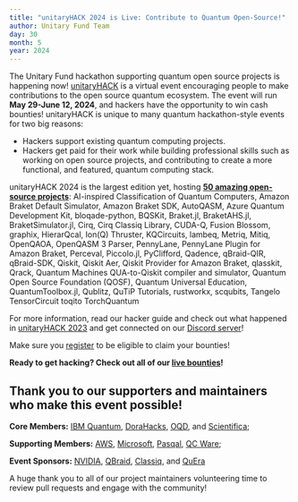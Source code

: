 ```yaml
---
title: "unitaryHACK 2024 is Live: Contribute to Quantum Open-Source!"
author: Unitary Fund Team
day: 30
month: 5
year: 2024
---
```


The Unitary Fund hackathon supporting quantum open source projects is happening now! [unitaryHACK](https://unitaryhack.dev/) is a virtual event encouraging people to make contributions to the open source quantum ecosystem. The event will run **May 29-June 12, 2024**, and hackers have the opportunity to win cash bounties! unitaryHACK is unique to many quantum hackathon-style events for two big reasons:

- Hackers support existing quantum computing projects. 
- Hackers get paid for their work while building professional skills such as working on open source projects, and contributing to create a more functional, and featured, quantum computing stack.

unitaryHACK 2024 is the largest edition yet, hosting [**50 amazing open-source projects**](https://unitaryhack.dev/projects/): AI-inspired Classification of Quantum Computers, Amazon Braket Default Simulator, Amazon Braket SDK, AutoQASM, Azure Quantum Development Kit, bloqade-python, BQSKit, Braket.jl, BraketAHS.jl, BraketSimulator.jl, Cirq, Cirq Classiq Library, CUDA-Q, Fusion Blossom, graphix, HierarQcal, Ion(Q) Thruster, KQCircuits, lambeq, Metriq, Mitiq, OpenQAOA, OpenQASM 3 Parser, PennyLane, PennyLane Plugin for Amazon Braket, Perceval, Piccolo.jl, PyClifford, Qadence, qBraid-QIR, qBraid-SDK, Qiskit, Qiskit Aer, Qiskit Provider for Amazon Braket, qlasskit, Qrack, Quantum Machines QUA-to-Qiskit compiler and simulator, Quantum Open Source Foundation (QOSF), Quantum Universal Education, QuantumToolbox.jl, Qublitz, QuTiP Tutorials, rustworkx, scqubits, Tangelo
TensorCircuit
toqito
TorchQuantum

For more information, read our hacker guide and check out what happened in [unitaryHACK 2023](https://unitary.fund/posts/unitaryhack_wrap/) and get connected on our [Discord server](http://discord.unitary.fund)!

Make sure you [register](https://unitaryhack.dev/register/) to be eligible to claim your bounties!

**Ready to get hacking? Check out all of our [live bounties](https://unitaryhack.dev/bounties/)!**

## Thank you to our supporters and maintainers who make this event possible!  

**Core Members:** [IBM Quantum](https://www.ibm.com/quantum), [DoraHacks](https://dorahacks.io/), [OQD](https://openquantumdesign.org/), and [Scientifica](https://www.scientifica.vc/); 

**Supporting Members:** [AWS](https://aws.amazon.com/braket/), [Microsoft](https://www.microsoft.com/), [Pasqal](https://www.pasqal.com/), [QC Ware](https://www.qcware.com/);

**Event Sponsors:** [NVIDIA](https://www.nvidia.com/en-us/), [QBraid](https://www.qbraid.com/), [Classiq](https://www.classiq.io/), and [QuEra](https://www.quera.com/)

 A huge thank you to all of our project maintainers volunteering time to review pull requests and engage with the community!


